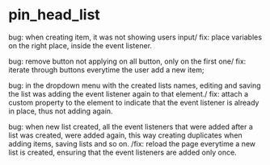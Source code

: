 # pin_head_list




bug: when creating item, it was not showing users input/ fix: place variables on the right place, inside the event listener.

bug: remove button not applying on all button, only on the first one/ fix: iterate through buttons everytime the user add a new item;

bug: in the dropdown menu with the created lists names, editing and saving the list was adding the event listener again to that element./ fix: attach a custom property to the element to indicate that the event listener is already in place, thus not adding again.

bug: when new list created, all the event listeners that were added after a list was created, were added again, this way creating duplicates when adding items, saving lists and so on. /fix: reload the page everytime a new list is created, ensuring that the event listeners are added only once.